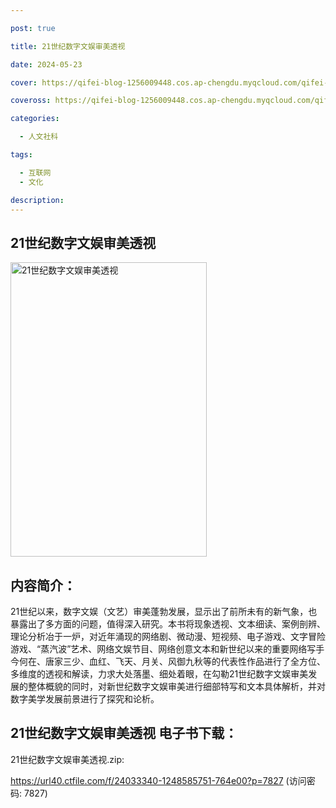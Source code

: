 ```yaml
---

post: true

title: 21世纪数字文娱审美透视

date: 2024-05-23

cover: https://qifei-blog-1256009448.cos.ap-chengdu.myqcloud.com/qifei-blog/663738900ea9cb1403a786e9.jpg

coveross: https://qifei-blog-1256009448.cos.ap-chengdu.myqcloud.com/qifei-blog/663738900ea9cb1403a786e9.jpg

categories:

  - 人文社科

tags:

  - 互联网
  - 文化

description:
---
```


##  21世纪数字文娱审美透视

<img alt="21世纪数字文娱审美透视 " class="aligncenter loading" data-was-processed="true" decoding="async" fetchpriority="high" height="471" src="https://qifei-blog-1256009448.cos.ap-chengdu.myqcloud.com/qifei-blog/663738900ea9cb1403a786e9.jpg" style="cursor: zoom-in;" width="314"/>

## 内容简介：

21世纪以来，数字文娱（文艺）审美蓬勃发展，显示出了前所未有的新气象，也暴露出了多方面的问题，值得深入研究。本书将现象透视、文本细读、案例剖辨、理论分析冶于一炉，对近年涌现的网络剧、微动漫、短视频、电子游戏、文字冒险游戏、“蒸汽波”艺术、网络文娱节目、网络创意文本和新世纪以来的重要网络写手今何在、唐家三少、血红、飞天、月关、风御九秋等的代表性作品进行了全方位、多维度的透视和解读，力求大处落墨、细处着眼，在勾勒21世纪数字文娱审美发展的整体概貌的同时，对新世纪数字文娱审美进行细部特写和文本具体解析，并对数字美学发展前景进行了探究和论析。

## 21世纪数字文娱审美透视 电子书下载：
21世纪数字文娱审美透视.zip: 

https://url40.ctfile.com/f/24033340-1248585751-764e00?p=7827 (访问密码: 7827)